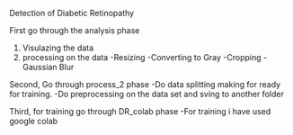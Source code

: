 Detection of Diabetic Retinopathy

First go through the analysis phase 
1. Visulazing the data
2. processing on the data
  -Resizing
  -Converting to Gray
  -Cropping
  -Gaussian Blur

Second, Go through process_2 phase
  -Do data splitting making for ready for training.
  -Do preprocessing on the data set and sving to another folder
  
Third, for training go through DR_colab phase
  -For training i have used google colab
